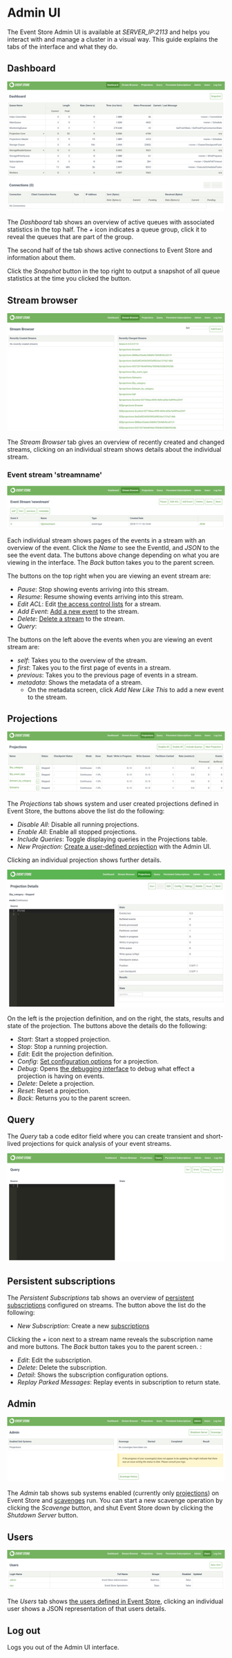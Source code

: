 # Admin UI

The Event Store Admin UI is available at _SERVER_IP:2113_ and helps you interact with and manage a cluster in a visual way. This guide explains the tabs of the interface and what they do.

## Dashboard

![Web admin interface dashboard](../images/wai-dashboard.png)

The _Dashboard_ tab shows an overview of active queues with associated statistics in the top half. The _+_ icon indicates a queue group, click it to reveal the queues that are part of the group.

The second half of the tab shows active connections to Event Store and information about them.

Click the _Snapshot_ button in the top right to output a snapshot of all queue statistics at the time you clicked the button.

## Stream browser

![Web admin interface stream browser tab](../images/wai-stream-browser.png)

The _Stream Browser_ tab gives an overview of recently created and changed streams, clicking on an individual stream shows details about the individual stream.

### Event stream 'streamname'

![Web admin interface stream details](../images/wai-stream-details.png)

Each individual stream shows pages of the events in a stream with an overview of the event. Click the _Name_ to see the EventId, and _JSON_ to the see the event data. The buttons above change depending on what you are viewing in the interface. The _Back_ button takes you to the parent screen.

The buttons on the top right when you are viewing an event stream are:

- _Pause_: Stop showing events arriving into this stream.
- _Resume_: Resume showing events arriving into this stream.
- _Edit ACL_: Edit [the access control lists](users-and-access-control-lists.md) for a stream.
- _Add Event_: [Add a new event](/docs/clients/http/5.0.8/creating-writing-a-stream.md) to the stream.
- _Delete_: [Delete a stream](/docs/clients/http/5.0.8/deleting-a-stream.md) to the stream.
- _Query_:

The buttons on the left above the events when you are viewing an event stream are:

- _self_: Takes you to the overview of the stream.
- _first_: Takes you to the first page of events in a stream.
- _previous_: Takes you to the previous page of events in a stream.
- _metadata_: Shows the metadata of a stream.
  - On the metadata screen, click _Add New Like This_ to add a new event to the stream.

## Projections

![Web admin interface projections tab](../images/wai-projections.png)

The _Projections_ tab shows system and user created projections defined in Event Store, the buttons above the list do the following:

- _Disable All_: Disable all running projections.
- _Enable All_: Enable all stopped projections.
- _Include Queries_: Toggle displaying queries in the Projections table.
- _New Projection_: [Create a user-defined projection](../projections/user-defined-projections.md) with the Admin UI.

Clicking an individual projection shows further details.

![Web admin interface projection details](../images/wai-projection-details.jpg)

On the left is the projection definition, and on the right, the stats, results and state of the projection. The buttons above the details do the following:

- _Start_: Start a stopped projection.
- _Stop_: Stop a running projection.
- _Edit_: Edit the projection definition.
- _Config_: [Set configuration options](../projections/projections-config.md) for a projection.
- _Debug_: Opens [the debugging interface](../projections/debugging.md) to debug what effect a projection is having on events.
- _Delete_: Delete a projection.
- _Reset_: Reset a projection.
- _Back_: Returns you to the parent screen.

## Query

The _Query_ tab a code editor field where you can create transient and short-lived projections for quick analysis of your event streams.

![Web admin interface query details](../images/wai-query-details.png)

## Persistent subscriptions

The _Persistent Subscriptions_ tab shows an overview of [persistent subscriptions](../getting-started/reading-subscribing-events.md#persistent-subscriptions) configured on streams. The button above the list do the following:

- _New Subscription_: Create a new [subscriptions](../getting-started/reading-subscribing-events.md)

Clicking the _+_ icon next to a stream name reveals the subscription name and more buttons. The _Back_ button takes you to the parent screen. :

- _Edit_: Edit the subscription.
- _Delete_: Delete the subscription.
- _Detail_: Shows the subscription configuration options.
- _Replay Parked Messages_: Replay events in subscription to return state.

## Admin

![Web admin interface projections tab](../images/wai-admin.png)

The _Admin_ tab shows sub systems enabled (currently only [projections](../projections/index.md)) on Event Store and [scavenges](../server/scavenging.md) run. You can start a new scavenge operation by clicking the _Scavenge_ button, and shut Event Store down by clicking the _Shutdown Server_ button.

## Users

![Web admin interface projections tab](../images/wai-users.png)

The _Users_ tab shows [the users defined in Event Store](users-and-access-control-lists.md), clicking an individual user shows a JSON representation of that users details.

## Log out

Logs you out of the Admin UI interface.
